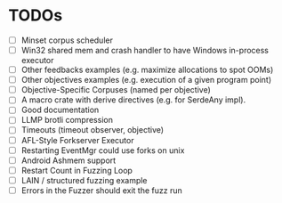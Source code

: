 # TODOs

- [ ] Minset corpus scheduler
- [ ] Win32 shared mem and crash handler to have Windows in-process executor
- [ ] Other feedbacks examples (e.g. maximize allocations to spot OOMs)
- [ ] Other objectives examples (e.g. execution of a given program point)
- [ ] Objective-Specific Corpuses (named per objective)
- [ ] A macro crate with derive directives (e.g. for SerdeAny impl).
- [ ] Good documentation
- [ ] LLMP brotli compression
- [ ] Timeouts (timeout observer, objective)
- [ ] AFL-Style Forkserver Executor
- [ ] Restarting EventMgr could use forks on unix
- [ ] Android Ashmem support
- [ ] Restart Count in Fuzzing Loop
- [ ] LAIN / structured fuzzing example
- [ ] Errors in the Fuzzer should exit the fuzz run